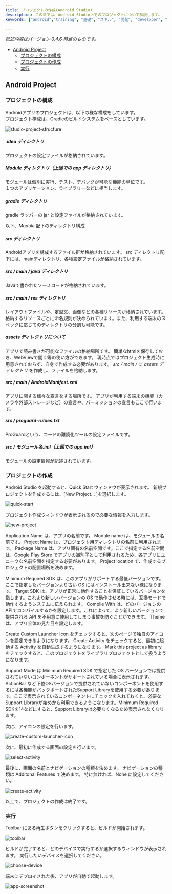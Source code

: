 ```yaml
---
title: プロジェクトの作成(Android Studio)
description: この章では、Android Studio上でのプロジェクトについて解説します。
keywords: ["android","training", "基礎", "スキル", "開発", "developer", "プログラミング", "AndroidStudio", "プロジェクト", "作成"]

---
```


_記述内容はバージョン 0.4.6 時点のものです。_

- [Android Project](#android-project)
	- [プロジェクトの構成](#プロジェクトの構成)
	- [プロジェクトの作成](#プロジェクトの作成)
	- [実行](#実行)

## Android Project

### プロジェクトの構成

Androidアプリのプロジェクトは、以下の様な構成をしています。  
プロジェクト構成は、Gradleのビルドシステムをベースとしています。

![studio-project-structure]({{site.baseurl}}/assets/01-03/studio-project_structure.png)

##### _.idea ディレクトリ_  
プロジェクトの設定ファイルが格納されています。

##### _Module ディレクトリ（上図での app ディレクトリ）_  
モジュールは個別に実行、テスト、デバッグが可能な機能の単位です。  
１つのアプリケーション、ライブラリーなどに相当します。

##### _gradle ディレクトリ_  
gradle ラッパーの jar と設定ファイルが格納されています。

以下、_Module_ 配下のディレクトリ構成 

##### _src ディレクトリ_  
Androidアプリを構成するファイル群が格納されています。
src ディレクトリ配下には、mainディレクトリ、各種設定ファイルが格納されています。

##### _src / main / java ディレクトリ_  
Javaで書かれたソースコードが格納されています。  

##### _src / main / res ディレクトリ_  
レイアウトファイルや、定型文、画像などの各種リソースが格納されています。 格納するリソースごとに命名規則が決められています。また、利用する端末のスペックに応じてのディレクトリの分割も可能です。 

##### assets ディレクトリについて  
アプリで読み書きが可能なファイルの格納場所です。 簡単なhtmlを保存しておき、WebViewで開く等の使い方ができます。
現時点ではプロジェクト生成時に用意されておらず、自身で作成する必要があります。
_src / main /_ に _assets ディレクトリ_ を作成し、ファイルを格納します。

##### _src / main / AndroidManifest.xml_  
アプリに関する様々な宣言をする場所です。 アプリが利用する端末の機能（カメラや外部ストレージなど）の宣言や、パーミッションの宣言もここで行います。  

##### _src / proguard-rulues.txt_  
ProGuardという、コードの難読化ツールの設定ファイルです。

##### _src / モジュール名.iml（上図での app.iml）_  
モジュールの設定情報が記述されています。

### プロジェクトの作成

Android Studio を起動すると、Quick Start ウィンドウが表示されます。
新規プロジェクトを作成するには、[New Project… ]を選択します。

![quick-start]({{site.baseurl}}/assets/01-03/studio-quick-start.png)

プロジェクト作成ウィンドウが表示されるので必要な情報を入力します。

![new-project]({{site.baseurl}}/assets/01-03/studio-new-project-minsdk-8.png)

Application Name は、アプリの名前です。
Module name は、モジュールの名前です。
Project Name は、プロジェクト用ディレクトリの名前に利用されます。
Package Name は、アプリ固有の名前空間です。ここで指定する名前空間は、Google Play Store でアプリの識別子として利用されるため、各アプリにユニークな名前空間を指定する必要があります。
Project location で、作成するプロジェクトの配置場所を決めます。

Minimum Required SDK は、このアプリがサポートする最低バージョンです。ここで指定したバージョンより古い OS にはインストール出来ない様になります。
Target SDK は、アプリが正常に動作することを保証しているバージョンを指します。これより新しいバージョンの OS で動作させる時には、互換モードで動作するようシステムに伝えられます。
Compile With は、どのバージョンのAPIでコンパイルするかを設定します。これによって、より新しいバージョンで提供される API を不用意に使用してしまう事故を防ぐことができます。
Theme は、アプリ全体の見た目を設定します。

Create Custom Launcher Icon をチェックすると、次のページで独自のアイコンを設定できるようになります。
Create Activity をチェックすると、最初に起動する Activity を自動生成するようになります。
Mark this project as library をチェックすると、このプロジェクトをライブラリプロジェクトとして扱うようになります。  

Support Mode は Minimum Required SDK で指定した OS バージョンでは提供されていないコンポーネントがサポートされている場合に表示されます。
ActionBar など下位OSバージョンで提供されていないコンポーネントを使用するには各機能がバックポートされたSupport Libraryを使用する必要があります。ここで表示されているコンポーネントにチェックを入れておくと、必要なSupport Libraryが始めから利用できるようになります。Minimum Required SDKを14などにすると、Support Libraryは必要なくなるため表示されなくなります。

次に、アイコンの設定を行います。

![create-custom-launcher-icon]({{site.baseurl}}/assets/01-03/studio-create-custom-launcher-icon.png)

次に、最初に作成する画面の設定を行います。

![select-activity]({{site.baseurl}}/assets/01-03/studio-select-activity.png)


最後に、画面の名前とナビゲーションの種類を決めます。
ナビゲーションの種類は Additonal Features で決めます。
特に無ければ、None に設定してください。

![create-activity]({{site.baseurl}}/assets/01-03/studio-create-activity.png)

以上で、プロジェクトの作成は終了です。

### 実行

Toolbar にある再生ボタンをクリックすると、ビルドが開始されます。

![toolbar]({{site.baseurl}}/assets/01-03/studio-toolbar.png)

ビルドが完了すると、どのデバイスで実行するか選択するウィンドウが表示されます。
実行したいデバイスを選択してください。

![choose-device]({{site.baseurl}}/assets/01-03/studio-choose-device.png)

端末にデプロイされた後、アプリが自動で起動します。

![app-screenshot]({{site.baseurl}}/assets/01-03/studio-app-screenshot.png)
